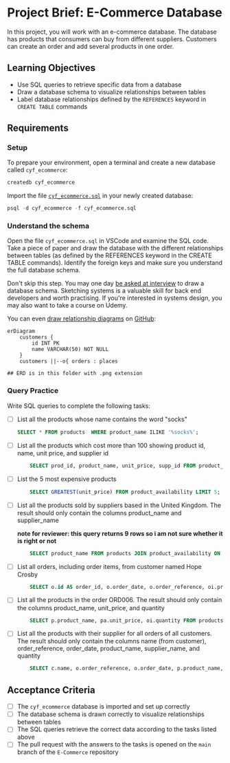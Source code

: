 # Project Brief: E-Commerce Database

In this project, you will work with an e-commerce database. The database has products that consumers can buy from different suppliers. Customers can create an order and add several products in one order.

## Learning Objectives

- Use SQL queries to retrieve specific data from a database
- Draw a database schema to visualize relationships between tables
- Label database relationships defined by the `REFERENCES` keyword in `CREATE TABLE` commands

## Requirements

### Setup

To prepare your environment, open a terminal and create a new database called `cyf_ecommerce`:

```sql
createdb cyf_ecommerce
```

Import the file [`cyf_ecommerce.sql`](./cyf_ecommerce.sql) in your newly created database:

```sql
psql -d cyf_ecommerce -f cyf_ecommerce.sql
```

### Understand the schema

Open the file `cyf_ecommerce.sql` in VSCode and examine the SQL code. Take a piece of paper and draw the database with the different relationships between tables (as defined by the REFERENCES keyword in the CREATE TABLE commands). Identify the foreign keys and make sure you understand the full database schema.

Don't skip this step. You may one day [be asked at interview](https://monzo.com/blog/2022/03/23/demystifying-the-backend-engineering-interview-process) to draw a database schema. Sketching systems is a valuable skill for back end developers and worth practising. If you're interested in systems design, you may also want to take a course on Udemy.

You can even [draw relationship diagrams](https://mermaid.js.org/syntax/entityRelationshipDiagram.html) on [GitHub](https://docs.github.com/en/get-started/writing-on-github/working-with-advanced-formatting/creating-diagrams):

```mermaid
erDiagram
    customers {
        id INT PK
        name VARCHAR(50) NOT NULL
    }
    customers ||--o{ orders : places
```
    ## ERD is in this folder with .png extension

### Query Practice

Write SQL queries to complete the following tasks:

- [ ] List all the products whose name contains the word "socks"
    ```sql
    SELECT * FROM products  WHERE product_name ILIKE '%socks%';
    ```
- [ ] List all the products which cost more than 100 showing product id, name, unit price, and supplier id
    ```sql
        SELECT prod_id, product_name, unit_price, supp_id FROM product_availability JOIN products ON prod_id = id WHERE unit_price > 100;
    ```
- [ ] List the 5 most expensive products
    ```sql
        SELECT GREATEST(unit_price) FROM product_availability LIMIT 5;
    ```
- [ ] List all the products sold by suppliers based in the United Kingdom. The result should only contain the columns product_name and supplier_name

    **note for reviewer: this query returns 9 rows so i am not sure whether it is right or not**
    ```sql
        SELECT product_name FROM products JOIN product_availability ON products.id = product_availability.prod_id JOIN suppliers ON product_availability.supp_id = suppliers.id WHERE country ILIKE 'United Kingdom';
    ```
- [ ] List all orders, including order items, from customer named Hope Crosby
    ```sql
        SELECT o.id AS order_id, o.order_date, o.order_reference, oi.product_id, oi supplier_id, oi.quantity FROM orders o JOIN order_items oi ON o.id = oi.order_id JOIN customers c ON o.customer_id = c.id WHERE c.name = 'Hope Crosby';
    ```
- [ ] List all the products in the order ORD006. The result should only contain the columns product_name, unit_price, and quantity
    ```sql
        SELECT p.product_name, pa.unit_price, oi.quantity FROM products AS p JOIN product_availability AS pa ON p.id = pa.prod_id JOIN order_items AS oi ON pa.prod_id = oi.product_id JOIN orders AS o ON oi.order_id = o.id WHERE o.order_reference = 'ORD006';
    ```
- [ ] List all the products with their supplier for all orders of all customers. The result should only contain the columns name (from customer), order_reference, order_date, product_name, supplier_name, and quantity
    ```sql
        SELECT c.name, o.order_reference, o.order_date, p.product_name, s.supplier_name, oi.quantity FROM customers AS c JOIN orders AS o ON c.id = o.customer_id JOIN order_items AS oi ON o.id = oi.order_id JOIN products AS p ON oi.product_id = p.id JOIN suppliers AS s ON oi.supplier_id = s.id;
    ```

## Acceptance Criteria

- [ ] The `cyf_ecommerce` database is imported and set up correctly
- [ ] The database schema is drawn correctly to visualize relationships between tables
- [ ] The SQL queries retrieve the correct data according to the tasks listed above
- [ ] The pull request with the answers to the tasks is opened on the `main` branch of the `E-Commerce` repository
